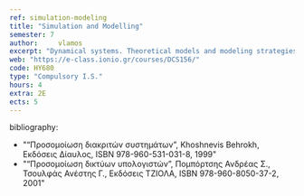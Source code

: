 ```yaml
---
ref: simulation-modeling
title: "Simulation and Modelling"
semester: 7
author: 	vlamos
excerpt: "Dynamical systems. Theoretical models and modeling strategies. Evolution in time and space. Scale effects and multi-scale modeling. Explicit models for computer science and natural hazards. Queueing Theory. Fundamental Concepts of Queueing. TheoryThe M/M/1 Queue. The powerfulness of Simulation. Simulation strategies. Effective simulation codes for explicit theoretical models.  Simulation of deterministic and stochastic dynamic systems. Analysis of simulation results and evaluation. "
web: "https://e-class.ionio.gr/courses/DCS156/"
code: ΗΥ680
type: "Compulsory I.S."
hours: 4
extra: 2Ε
ects: 5
--- 
```



bibliography: 
  - "“Προσομοίωση διακριτών συστημάτων”, Khoshnevis Behrokh, Εκδόσεις Δίαυλος, ISBN 978-960-531-031-8, 1999"
  - "“Προσομοίωση δικτύων υπολογιστών”, Πομπόρτσης Ανδρέας Σ., Τσουλφάς Ανέστης Γ., Εκδόσεις ΤΖΙΟΛΑ, ISBN 978-960-8050-37-2, 2001"
  

